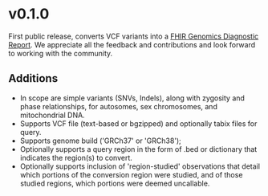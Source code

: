 # v0.1.0

First public release, converts VCF variants into a [FHIR Genomics Diagnostic Report](http://hl7.org/fhir/uv/genomics-reporting/index.html). We appreciate all the feedback and contributions and look forward to working with the community.  

## Additions
* In scope are simple variants (SNVs, Indels), along with zygosity and phase relationships, for autosomes, sex chromosomes, and mitochondrial DNA.
* Supports VCF file (text-based or bgzipped) and optionally tabix files for query.
* Supports genome build ('GRCh37' or 'GRCh38');
* Optionally supports a query region in the form of .bed or dictionary that indicates the region(s) to convert.
* Optionally supports inclusion of  'region-studied' observations that detail which portions of the conversion region were studied, and of those studied regions, which portions were deemed uncallable.